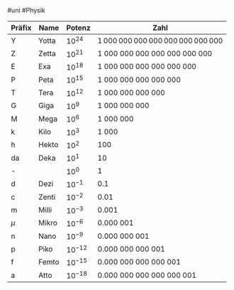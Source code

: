 #uni #Physik 

| Präfix | Name  | Potenz     | Zahl                              |
| ------ | ----- | ---------- | --------------------------------- |
| Y      | Yotta | $10^{24}$  | 1 000 000 000 000 000 000 000 000 |
| Z      | Zetta | $10^{21}$  | 1 000 000 000 000 000 000 000     |
| E      | Exa   | $10^{18}$  | 1 000 000 000 000 000 000         |
| P      | Peta  | $10^{15}$  | 1 000 000 000 000 000             |
| T      | Tera  | $10^{12}$  | 1 000 000 000 000                 |
| G      | Giga  | $10^9$     | 1 000 000 000                     |
| M      | Mega  | $10^6$     | 1 000 000                         |
| k      | Kilo  | $10^3$     | 1 000                             |
| h      | Hekto | $10^2$     | 100                               |
| da     | Deka  | $10^1$     | 10                                |
| -      |       | $10^0$     | 1                                 |
| d      | Dezi  | $10^{-1}$  | 0.1                               |
| c      | Zenti | $10^{-2}$  | 0.01                              |
| m      | Milli | $10^{-3}$  | 0.001                             |
| $\mu$  | Mikro | $10^{-6}$  | 0.000 001                         |
| n      | Nano  | $10^{-9}$  | 0.000 000 001                     |
| p      | Piko  | $10^{-12}$ | 0.000 000 000 001                 |
| f      | Femto | $10^{-15}$ | 0.000 000 000 000 001             |
| a      | Atto  | $10^{-18}$ | 0.000 000 000 000 000 001         |
